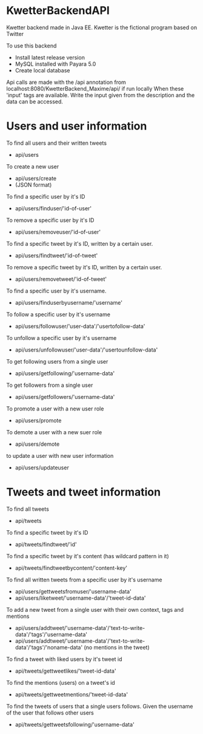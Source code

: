 # KwetterBackendAPI
Kwetter backend made in Java EE. Kwetter is the fictional program based on Twitter

To use this backend
- Install latest release version
- MySQL installed with Payara 5.0
- Create local database

Api calls are made with the /api annotation from localhost:8080/KwetterBackend_Maxime/api/ if run locally
When these 'input' tags are available. Write the input given from the description and the data can be accessed.

# Users and user information
To find all users and their written tweets
- api/users

To create a new user
- api/users/create
- (JSON format)

To find a specific user by it's ID
- api/users/finduser/'id-of-user'

To remove a specific user by it's ID
- api/users/removeuser/'id-of-user'

To find a specific tweet by it's ID, written by a certain user.
- api/users/findtweet/'id-of-tweet'

To remove a specific tweet by it's ID, written by a certain user.
- api/users/removetweet/'id-of-tweet'

To find a specific user by it's username.
- api/users/finduserbyusername/'username'
  
To follow a specific user by it's username
- api/users/followuser/'user-data'/'usertofollow-data'

To unfollow a specific user by it's username
- api/users/unfollowuser/'user-data'/'usertounfollow-data'

To get following users from a single user
- api/users/getfollowing/'username-data'

To get followers from a single user
- api/users/getfollowers/'username-data'

To promote a user with a new user role
- api/users/promote

To demote a user with a new suer role
- api/users/demote

to update a user with new user information
- api/users/updateuser

# Tweets and tweet information
To find all tweets
- api/tweets

To find a specific tweet by it's ID
- api/tweets/findtweet/'id'
  
To find a specific tweet by it's content (has wildcard pattern in it)
- api/tweets/findtweetbycontent/'content-key'

To find all written tweets from a specific user by it's username
- api/users/gettweetsfromuser/'username-data'
- api/users/liketweet/'username-data'/'tweet-id-data'

To add a new tweet from a single user with their own context, tags and mentions
- api/users/addtweet/'username-data'/'text-to-write-data'/'tags'/'username-data'
- api/users/addtweet/'username-data'/'text-to-write-data'/'tags'/'noname-data' (no mentions in the tweet)

To find a tweet with liked users by it's tweet id
- api/tweets/gettweetlikes/'tweet-id-data'

To find the mentions (users) on a tweet's id
- api/tweets/gettweetmentions/'tweet-id-data'

To find the tweets of users that a single users follows. Given the username of the user that follows other users
- api/tweets/gettweetsfollowing/'username-data'
